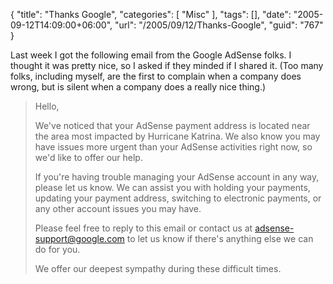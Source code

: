 {
	"title": "Thanks Google",
	"categories": [
		"Misc"
	],
	"tags": [],
	"date": "2005-09-12T14:09:00+06:00",
	"url": "/2005/09/12/Thanks-Google",
	"guid": "767"
}

Last week I got the following email from the Google AdSense folks. I thought it was pretty nice, so I asked if they minded if I shared it. (Too many folks, including myself, are the first to complain when a company does wrong, but is silent when a company does a really nice thing.)

<blockquote>
Hello,

We've noticed that your AdSense payment address is located near the area most impacted by Hurricane Katrina. We also know you may have issues more urgent than your AdSense activities right now, so we'd like to offer our help.

If you're having trouble managing your AdSense account in any way, please let us know. We can assist you with holding your payments, updating your payment address, switching to electronic payments, or any other account issues you may have.

Please feel free to reply to this email or contact us at adsense-support@google.com to let us know if there's anything else we can do for you.

We offer our deepest sympathy during these difficult times.
</blockquote>